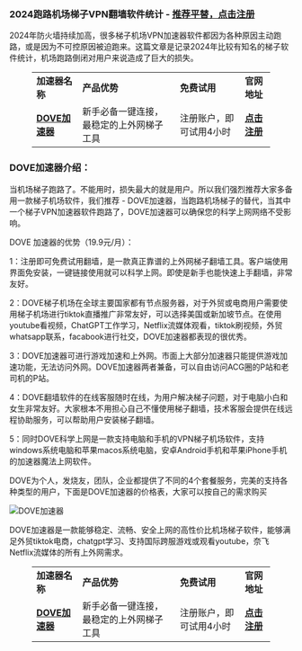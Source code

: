 ### 2024跑路机场梯子VPN翻墙软件统计 - [推荐平替，点击注册](https://dove8.cc/a.php?asbcbO1PCgF)

2024年防火墙持续加高，很多梯子机场VPN加速器软件都因为各种原因主动跑路，或是因为不可控原因被迫跑来。这篇文章是记录2024年比较有知名的梯子软件统计，机场跑路倒闭对用户来说造成了巨大的损失。

<!-- wp:table -->
<figure class="wp-block-table"><table><tbody><tr><td><strong>加速器名称</strong></td><td><strong>产品优势</strong></td><td><strong>免费试用</strong></td><td><strong>官网地址</strong></td></tr><tr><td><strong><a href="https://tgjkdjfk.top/a.php?amawx2CyMVa2" target="_blank" rel="noreferrer noopener">DOVE加速器</a></strong></td><td>新手必备一键连接，最稳定的上外网梯子工具</td><td>注册账户，即可试用4小时</td><td><strong><a href="https://tgjkdjfk.top/a.php?amawx2CyMVa2" target="_blank" rel="noreferrer noopener">点击注册</a></strong></td></tr></tbody></table></figure>
<!-- /wp:table -->

### DOVE加速器介绍：

当机场梯子跑路了。不能用时，损失最大的就是用户。所以我们强烈推荐大家多备用一款梯子机场软件，我们推荐 - DOVE加速器，当跑路机场梯子的替代，当其中一个梯子VPN加速器软件跑路了，DOVE加速器可以确保您的科学上网网络不受影响。

DOVE 加速器的优势（19.9元/月）：

1：注册即可免费试用翻墙，是一款真正靠谱的上外网梯子翻墙工具。客户端使用界面免安装，一键链接使用就可以科学上网。即使是新手也能快速上手翻墙，非常友好。

2：DOVE梯子机场在全球主要国家都有节点服务器，对于外贸或电商用户需要使用梯子机场进行tiktok直播推广非常友好，可以选择美国或新加坡节点。在使用youtube看视频，ChatGPT工作学习，Netflix流媒体观看，tiktok刷视频，外贸whatsapp联系，facabook进行社交，DOVE加速器都表现的很优秀。

3：DOVE加速器可进行游戏加速和上外网。市面上大部分加速器只能提供游戏加速功能，无法访问外网。DOVE加速器两者兼备，可以自由访问ACG圈的P站和老司机的P站。

4：DOVE翻墙软件的在线客服随时在线，为用户解决梯子问题，对于电脑小白和女生非常友好。大家根本不用担心自己不懂使用梯子翻墙，技术客服会提供在线远程协助服务，可以帮助用户安装梯子翻墙。

5：同时DOVE科学上网是一款支持电脑和手机的VPN梯子机场软件，支持windows系统电脑和苹果macos系统电脑，安卓Android手机和苹果iPhone手机的加速器魔法上网软件。


DOVE为个人，发烧友，团队，企业都提供了不同的4个套餐服务，完美的支持各种类型的用户，下面是DOVE加速器的价格表，大家可以按自己的需求购买

![DOVE加速器](https://camo.githubusercontent.com/4a1db5b80499994c17eb317e737d2b93462fafc82758f1901b1cee844dbdc938/68747470733a2f2f7777772e6c6561766573636e2e636f6d2f46696c65732f696d616765732f32303234303331332f33383937363134376331363534613464393735363236373834366139633866332e706e67)

DOVE加速器是一款能够稳定、流畅、安全上网的高性价比机场梯子软件，能够满足外贸tiktok电商，chatgpt学习、支持国际跨服游戏或观看youtube，奈飞Netflix流媒体的所有上外网需求。

<!-- wp:table -->
<figure class="wp-block-table"><table><tbody><tr><td><strong>加速器名称</strong></td><td><strong>产品优势</strong></td><td><strong>免费试用</strong></td><td><strong>官网地址</strong></td></tr><tr><td><strong><a href="https://tgjkdjfk.top/a.php?amawx2CyMVa2" target="_blank" rel="noreferrer noopener">DOVE加速器</a></strong></td><td>新手必备一键连接，最稳定的上外网梯子工具</td><td>注册账户，即可试用4小时</td><td><strong><a href="https://tgjkdjfk.top/a.php?amawx2CyMVa2" target="_blank" rel="noreferrer noopener">点击注册</a></strong></td></tr></tbody></table></figure>
<!-- /wp:table -->
